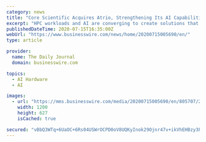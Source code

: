 ```yaml
---
category: news
title: "Core Scientific Acquires Atrio, Strengthening Its AI Capabilities as the Cloud for Data Scientists™"
excerpt: "HPC workloads and AI are converging to create solutions that span across a range of industries, from performing seismic analysis in the oil and gas field, to calculating complex risks in financial markets for more informed decision-making."
publishedDateTime: 2020-07-15T16:35:00Z
webUrl: "https://www.businesswire.com/news/home/20200715005690/en/"
type: article

provider:
  name: The Daily Journal
  domain: businesswire.com

topics:
  - AI Hardware
  - AI

images:
  - url: "https://mms.businesswire.com/media/20200715005690/en/805707/23/Core_Scientific_Logo.jpg"
    width: 1200
    height: 627
    isCached: true

secured: "vBbQ3WTq+6UaOC+6Rs04USWrOCPD0oV8UQKyInok29Ojnr47v+ikVhEHBzy3PweQAGGumgm+Rwcmn+KKf95DRqIN5IpwXuuV91lsHxOy5yc5JGDIBw38Swfg9SnLLgdZ6jw8sNfSv3/gUX0YjsBjGfhrbVp2iYQQJA1JV6rldnT89MQIcj4Ucpf4Q+eLpLqAbt3AcJ+hYX8VQHVWJ25BGxjmzwrndbU0naSbxjAqUV9SMeUiLqR5OGym+Aj3Nitp4N9zzu887D6oFD4jnlL2Ng2uC5rfpN45P9YVhQtsXG4ErruO2Zw7F0YriBvQVjUmQuEfOvKG/ZnaUEnNarTxOA==;h6f6ooNELCpE//s2YcT/OQ=="
---
```


